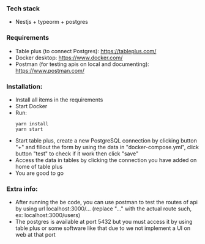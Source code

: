 ### Tech stack
- Nestjs + typeorm + postgres
### Requirements
- Table plus (to connect Postgres): https://tableplus.com/
- Docker desktop: https://www.docker.com/
- Postman (for testing apis on local and documenting): https://www.postman.com/
### Installation:
- Install all items in the requirements
- Start Docker
- Run:
  ```
  yarn install
  yarn start
  ```
- Start table plus, create a new PostgreSQL connection by clicking button "+" and fillout the form by using the data in "docker-compose.yml", click button "test" to check if it work then click "save"
- Access the data in tables by clicking the connection you have added on home of table plus
- You are good to go
### Extra info:
- After running the be code, you can use postman to test the routes of api by using url localhost:3000/... (replace "..." with the actual route such, ex: localhost:3000/users)
- The postgres is available at port 5432 but you must access it by using table plus or some software like that due to we not implement a UI on web at that port
